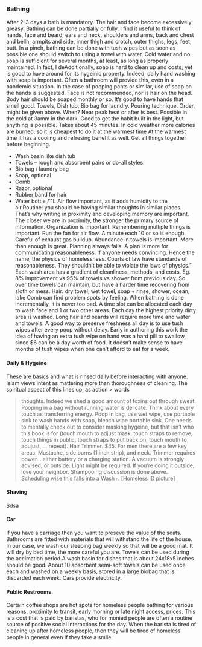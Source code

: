 ### Bathing

After 2-3 days a bath is mandatory. The hair and face become excessively greasy. Bathing can be 
done partially or fully. I find it useful to think of hands, face and beard, ears and neck, shoulders and
arms, back and chest and bellh, armpits and side, inner thigh and crotch, outer thighs, legs, feet, butt.
In a pinch, bathing can be done with tush wipes but as soon as possible one should switch to using a 
towel with water. Cold water and no soap is sufficient for several months, at least, as long as 
properly maintained. In fact, I deAdditionally, soap is hard to clean up and costs; yet is good to have around for its hygeinic property. 
Indeed, daily hand washing with soap is important. Often a bathroom will provide this, even in a 
pandemic situation. In the case of pooping pants or similar, use of soap on the hands is suggested. 
Face is not recommended, nor is hair on the head. Body hair should be soaped monthly or so.
It’s good to have hands that smell good.
Towels, Dish tub, Bio bag for laundry.
Pouring technique.
Order, might be given above.
When? Near peak heat or after is best. Possible in the cold at 3amm in the dark. Good to get the 
habit built in the light, but anything is possible.
Takes about 45 minutes.
In cold weather more calories are burned, so it is cheapest to do it at the warmest time
At the warmest time it has a cooling and refresing benefit as well.
Get all things together before beginning.
* Wash basin like dish tub
* Towels – rough and absorbent pairs or do-all styles.
* Bio bag / laundry bag
* Soap, optional
* Comb
* Razor, optional
* Rubber band for hair
* Water bottle,/`1L
Air flow important, as it adds humidity to the air.Routine: you should be having similar thoughts in similar places. That’s why writing in proximity 
and developing memory are important. The closer we are in proximity, the stronger the primary 
source of information.
Organization is important. Remembering multiple things is important.
Run the fan for air flow. A minute each 10 or so is enough. Careful of exhaust gas buildup.
Abundance in towels is important. More than enough is great. Planning always fails. A plan is more 
for communicating reasonableness, if anyone needs convincing. Hence the name, the physics of 
homelessness. Courts of law have standards of reasonableness. They shouldn’t be able to violate the 
laws of physics.”
Each wash area has a gradient of cleanliness, methods, and costs. Eg. 8% improvement vs 95% of 
towels vs shower from previous day. So over time towels can maintain, but have a harder time 
recovering from sloth or mess.
Hair: dry towel, wet towel, soap + rinse, shower, ocean, lake
Comb can find problem spots by feeling.
When bathing is done incrementally, it is never too bad. A time slot can be allocated each day to 
wash face and 1 or two other areas. Each day the highest priority dirty area is washed. Long hair and
beards will require more time and water and towels.
A good way to preserve freshness all day is to use tush wipes after every poop without delay. Early 
in authoring this work the idea of having an extra tush wipe on hand was a hard pill to swallow, 
since $6 can be a day worth of food. It doesn’t make sense to have months of tush wipes when one 
can’t afford to eat for a week.

#### Daily & Hygeine
These are basics and what is rinsed daily before interacting with anyone. Islam views intent as 
mattering more than thoroughness of cleaning. The spiritual aspect of this lines up, as action > words 
> thoughts. Indeed we shed a good amount of toxins out through sweat.
Pooping in a bag without running water is delicate. Think about every touch as transferring energy. 
Poop in bag, use wet wipe, use portable sink to wash hands with soap, bleach wipe portable sink.
One needs to mentally check out to consider masking hygeine, but that isn’t who this book is for 
(touch mouth to adjust mask, touch straps to remove, touch things in public, touch straps to put back 
on, touch mouth to adujust, … repeat).
Hair
Trimmer. $45. For men there are a few key areas. Mustache, side burns (1 inch strip), and neck. 
Trimmer requires power… either battery or a charging station. A vacuum is strongly advised, or 
outside. Light might be required. If you’re doing it outside, love your neighbor. 
Shampooing discussion is done above. Scheduling wise this falls into a Wash+.
[Homeless ID picture]

#### Shaving

Sdsa

#### Car

If you have a carriage then you want to preseve the value of the seats. Bathrooms are fitted with 
materials that will withstand the life of the house. In our case, we wash our sleeping bag weekly so 
that will be a good mat. It will dry by bed time, the more careful you are. Towels can be used during 
the accimation period.A wash basin for dishes that is about 24x18x5 inches should be good. About 10 absorbent semi-soft 
towels can be used once each and washed on a weekly basis, stored in a large biobag that is 
discarded each week.
Cars provide electricity.

#### Public Restrooms

Certain coffee shops are hot spots for homeless people bathing for various reasons: proximity to 
transit, early morning or late night access, prices. This is a cost that is paid by baristas, who for 
monied people are often a routine source of positive social interactions for the day. When the barista 
is tired of cleaning up after homeless people, then they will be tired of homeless people in general 
even if they fake a smile. 